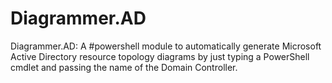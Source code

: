 # Diagrammer.AD
Diagrammer.AD: A #powershell module to automatically generate Microsoft Active Directory resource topology diagrams by just typing a PowerShell cmdlet and passing the name of the Domain Controller.
